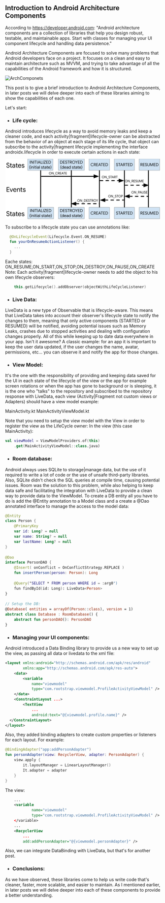 
## Introduction to Android Architecture Components

According to https://developer.android.com:
"Android architecture components are a collection of libraries that help you design robust, testable, and maintainable apps. Start with classes for managing your UI component lifecycle and handling data persistence."

Android Architecture Components are focused to solve many problems that Android developers face on a project. It focuses on a clean and easy to maintain architecture such as MVVM, and trying to take advantage of all the capabilities of the Android framework and how it is structured.

![ArchComponets](images/arch_componets.png)

This post is to give a brief introduction to Android Architecture Components, in later posts we will delve deeper into each of these libraries aiming to show the capabilities of each one.

Let's start:

- ### Life cycle:

Android introduces lifecycle as a way to avoid memory leaks and keep a cleaner code, and each activity|fragment|lifecycle-owner can be abstracted from the behavior of an object at each stage of its life cycle, that object can subscribe to the activity|fragment lifecycle implementing the interface androidx.lifecycle in order to execute certain actions in each state:

![LifeCycle](images/lifecycle.jpg)

To subscribe to a lifecycle state you can use annotations like:

``` kotlin
  @OnLifecycleEvent(Lifecycle.Event.ON_RESUME)
  fun yourOnResumeActionListener() {
	...	
  }
```

Eache states:
ON_RESUME,ON_START,ON_STOP,ON_DESTROY,ON_PAUSE,ON_CREATE
Note: Each activity|fragment|lifecycle-owner needs to add the object to his own lifecycle observers:

``` kotlin 
    this.getLifecycle().addObserver(objectWithLifeCycleListener)
```

- ### Live Data:

LiveData is a new type of Observable that is lifecycle-aware. This means that LiveData takes into account their observer's lifecycle state to notify the changes to them, meaning that only active components (STARTED or RESUMED) will be notified, avoiding potential issues such as Memory Leaks, crashes due to stopped activities and dealing with configuration changes properly. All of this while keeping up to date data everywhere in your app. Isn't it awesome?
A classic example: for an app it is important to keep the user data updated, if the user changes the name, avatar, permissions, etc... you can observe it and notify the app for those changes.

- ### View Model:

It's the one with the responsibility of providing and keeping data saved for the UI in each state of the lifecycle of the view or the app for example screen rotations or when the app has gone to background or is sleeping, it is the one who "talks" to the repository and subscribed to the repository response with LiveData, each view (Activity|Fragment not custom views or Adapters) should have a view model example:

MainActivity.kt
MainActivityViewModel.kt

Note that you need to setup the view model with the View in order to register the view as the LifeCycle owner:
In the view (this case MainActivity):

``` kotlin
val viewModel = ViewModelProviders.of(this)
    .get(MainActivityViewModel::class.java)
```

- ### Room database:

Android always uses SQLite to storage|manage data, but the use of it required to write a lot of code or the use of unsafe third-party libraries. Also, SQLite didn't check the SQL queries at compile time, causing potential issues. Room was the solution to this problem, while also helping to keep data safe and facilitating the integration with LiveData to provide a clean way to provide data to the ViewModel. 
To create a DB entity all you have to do is add the @Entity annotation to a Model class and a create a @Dao annotated interface to manage the access to the model data:

``` kotlin
@Entity
class Person {
    @PrimaryKey
    var id: Long? = null
    var name: String? = null
    var lastName: Long? = null
}

@Dao
interface PersonDAO {
    @Insert( onConflict = OnConflictStrategy.REPLACE )
    fun insertPerson(person: Person): Long
 
    @Query("SELECT * FROM person WHERE id = :arg0")
    fun findById(id: Long): LiveData<Person>
}

// Setup the DB:
@Database( entities = arrayOf(Person::class), version = 1)
abstract class Database : RoomDatabase() {
    abstract fun personDAO(): PersonDAO
}
```

- ### Managing your UI components:

Android introduced a Data Binding library to provide us a new way to set up the view, as passing all data or livedata to the xml file:


``` xml
<layout xmlns:android="http://schemas.android.com/apk/res/android"
        xmlns:app="http://schemas.android.com/apk/res-auto">
    <data>
        <variable
            name="viewmodel"
            type="com.rootstrap.viewmodel.ProfileActivityViewModel" />
    </data>
    <ConstraintLayout ...>
        <TextView
            ...
            android:text="@{viewmodel.profile.name}" />
  </ConstraintLayout>
</layout>
```

Also, they added binding adapters to create custom properties or listeners for each layout. For example:

``` kotlin
@BindingAdapter("app:addPersonAdapter")
fun personAdapter(view: RecyclerView, adapter: PersonAdapter) {
	view.apply {
	    it.layoutManager = LinearLayoutManager()
	    It.adapter = adapter
    }
}
```

The view:

``` xml
    ...
    <variable
            name="viewmodel"
            type="com.rootstrap.viewmodel.ProfileActivityViewModel" />
    </variable>
    ...
    <RecyclerView
        ...
        add:addPersonAdapter="@{viewmodel.personAdapter}" />
```

Also, we can integrate DataBinding with LiveData, but that's for another post.

- ### Conclusions: 

As we have observed, these libraries come to help us write code that's cleaner, faster, more scalable, and easier to maintain. As I mentioned earlier, in later posts we will delve deeper into each of these components to provide a better understanding.
